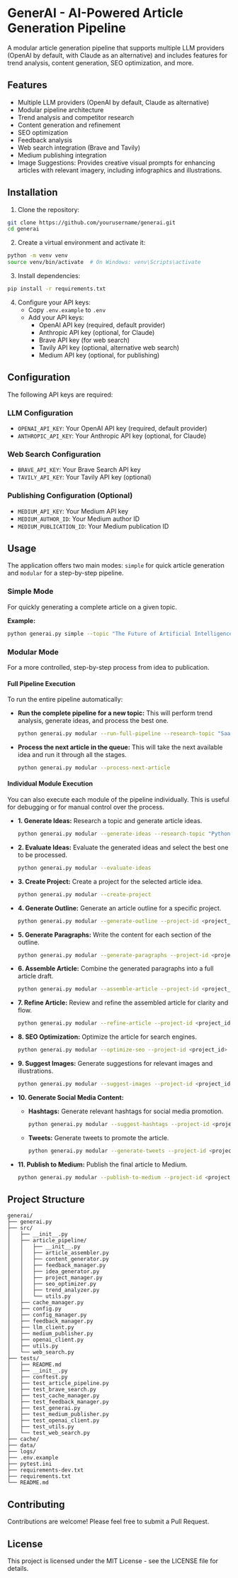 # GenerAI - AI-Powered Article Generation Pipeline

A modular article generation pipeline that supports multiple LLM providers (OpenAI by default, with Claude as an alternative) and includes features for trend analysis, content generation, SEO optimization, and more.

## Features

- Multiple LLM providers (OpenAI by default, Claude as alternative)
- Modular pipeline architecture
- Trend analysis and competitor research
- Content generation and refinement
- SEO optimization
- Feedback analysis
- Web search integration (Brave and Tavily)
- Medium publishing integration
- Image Suggestions: Provides creative visual prompts for enhancing articles with relevant imagery, including infographics and illustrations.

## Installation

1. Clone the repository:
```bash
git clone https://github.com/yourusername/generai.git
cd generai
```

2. Create a virtual environment and activate it:
```bash
python -m venv venv
source venv/bin/activate  # On Windows: venv\Scripts\activate
```

3. Install dependencies:
```bash
pip install -r requirements.txt
```

4. Configure your API keys:
   - Copy `.env.example` to `.env`
   - Add your API keys:
     - OpenAI API key (required, default provider)
     - Anthropic API key (optional, for Claude)
     - Brave API key (for web search)
     - Tavily API key (optional, alternative web search)
     - Medium API key (optional, for publishing)

## Configuration

The following API keys are required:

### LLM Configuration
- `OPENAI_API_KEY`: Your OpenAI API key (required, default provider)
- `ANTHROPIC_API_KEY`: Your Anthropic API key (optional, for Claude)

### Web Search Configuration
- `BRAVE_API_KEY`: Your Brave Search API key
- `TAVILY_API_KEY`: Your Tavily API key (optional)

### Publishing Configuration (Optional)
- `MEDIUM_API_KEY`: Your Medium API key
- `MEDIUM_AUTHOR_ID`: Your Medium author ID
- `MEDIUM_PUBLICATION_ID`: Your Medium publication ID

## Usage

The application offers two main modes: `simple` for quick article generation and `modular` for a step-by-step pipeline.

### Simple Mode

For quickly generating a complete article on a given topic.

**Example:**
```bash
python generai.py simple --topic "The Future of Artificial Intelligence" --publish
```

### Modular Mode

For a more controlled, step-by-step process from idea to publication.

#### Full Pipeline Execution

To run the entire pipeline automatically:

- **Run the complete pipeline for a new topic:** This will perform trend analysis, generate ideas, and process the best one.
  ```bash
  python generai.py modular --run-full-pipeline --research-topic "SaaS business ideas"
  ```

- **Process the next article in the queue:** This will take the next available idea and run it through all the stages.
  ```bash
  python generai.py modular --process-next-article
  ```

#### Individual Module Execution

You can also execute each module of the pipeline individually. This is useful for debugging or for manual control over the process.

- **1. Generate Ideas:** Research a topic and generate article ideas.
  ```bash
  python generai.py modular --generate-ideas --research-topic "Python programming" --num-ideas 10
  ```

- **2. Evaluate Ideas:** Evaluate the generated ideas and select the best one to be processed.
  ```bash
  python generai.py modular --evaluate-ideas
  ```

- **3. Create Project:** Create a project for the selected article idea.
  ```bash
  python generai.py modular --create-project
  ```

- **4. Generate Outline:** Generate an article outline for a specific project.
  ```bash
  python generai.py modular --generate-outline --project-id <project_id>
  ```

- **5. Generate Paragraphs:** Write the content for each section of the outline.
  ```bash
  python generai.py modular --generate-paragraphs --project-id <project_id>
  ```

- **6. Assemble Article:** Combine the generated paragraphs into a full article draft.
  ```bash
  python generai.py modular --assemble-article --project-id <project_id>
  ```

- **7. Refine Article:** Review and refine the assembled article for clarity and flow.
  ```bash
  python generai.py modular --refine-article --project-id <project_id>
  ```

- **8. SEO Optimization:** Optimize the article for search engines.
  ```bash
  python generai.py modular --optimize-seo --project-id <project_id>
  ```

- **9. Suggest Images:** Generate suggestions for relevant images and illustrations.
  ```bash
  python generai.py modular --suggest-images --project-id <project_id>
  ```

- **10. Generate Social Media Content:**
  - **Hashtags:** Generate relevant hashtags for social media promotion.
    ```bash
    python generai.py modular --suggest-hashtags --project-id <project_id>
    ```
  - **Tweets:** Generate tweets to promote the article.
    ```bash
    python generai.py modular --generate-tweets --project-id <project_id>
    ```

- **11. Publish to Medium:** Publish the final article to Medium.
  ```bash
  python generai.py modular --publish-to-medium --project-id <project_id> --tags "ai,tech,writing"
  ```

## Project Structure

```
generai/
├── generai.py
├── src/
│   ├── __init__.py
│   ├── article_pipeline/
│   │   ├── __init__.py
│   │   ├── article_assembler.py
│   │   ├── content_generator.py
│   │   ├── feedback_manager.py
│   │   ├── idea_generator.py
│   │   ├── project_manager.py
│   │   ├── seo_optimizer.py
│   │   ├── trend_analyzer.py
│   │   └── utils.py
│   ├── cache_manager.py
│   ├── config.py
│   ├── config_manager.py
│   ├── feedback_manager.py
│   ├── llm_client.py
│   ├── medium_publisher.py
│   ├── openai_client.py
│   ├── utils.py
│   └── web_search.py
├── tests/
│   ├── README.md
│   ├── __init__.py
│   ├── conftest.py
│   ├── test_article_pipeline.py
│   ├── test_brave_search.py
│   ├── test_cache_manager.py
│   ├── test_feedback_manager.py
│   ├── test_generai.py
│   ├── test_medium_publisher.py
│   ├── test_openai_client.py
│   ├── test_utils.py
│   └── test_web_search.py
├── cache/
├── data/
├── logs/
├── .env.example
├── pytest.ini
├── requirements-dev.txt
├── requirements.txt
└── README.md
```

## Contributing

Contributions are welcome! Please feel free to submit a Pull Request.

## License

This project is licensed under the MIT License - see the LICENSE file for details.